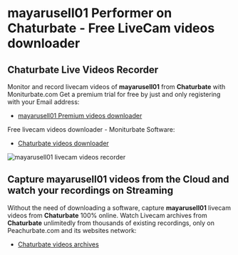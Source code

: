 # mayarusell01 Performer on Chaturbate - Free LiveCam videos downloader

## Chaturbate Live Videos Recorder

Monitor and record livecam videos of **mayarusell01** from **Chaturbate** with Moniturbate.com
Get a premium trial for free by just and only registering with your Email address:
* [mayarusell01 Premium videos downloader](https://moniturbate.com/request-demo-licence-key.html)

Free livecam videos downloader - Moniturbate Software:
* [Chaturbate videos downloader](https://moniturbate.com/moniturbate-download-software.html)

![mayarusell01 livecam videos recorder](https://peachurnet.com/templates/moniturbate-software.png)


## Capture mayarusell01 videos from the Cloud and watch your recordings on Streaming

Without the need of downloading a software, capture **mayarusell01** livecam videos from **Chaturbate** 100% online.
Watch Livecam archives from **Chaturbate** unlimitedly from thousands of existing recordings, only on Peachurbate.com and its websites network:
* [Chaturbate videos archives](https://peachurnet.com/)